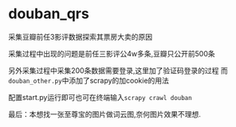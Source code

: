 # douban_qrs
采集豆瓣前任3影评数据探索其票房大卖的原因

采集过程中出现的问题是前任三影评公4w多条,豆瓣只公开前500条

另外采集过程中采集200条数据需要登录,这里加了验证码登录的过程
而`douban_other.py`中添加了scrapy的加cookie的用法

配置start.py运行即可也可在终端输入`scrapy crawl douban`

最后：本想找一张至尊宝的图片做词云图,奈何图片效果不理想.
